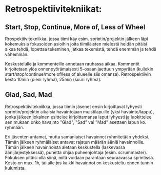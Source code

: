 # Retrospektiivitekniikat:
## Start, Stop, Continue, More of, Less of Wheel
Rrospektiivitekniikka, jossa tiimi käy esim. sprintin/projektin jälkeen läpi kokemuksia fokusoiden asioihin joita tiimiläisten mielestä heidän pitäisi alkaa tehdä, lopettaa tekeminen, jatkaa tekemistä, tehdä enemmän ja tehdä vähemmän. 

Keskustelulle ja kommenteille annetaan rauhassa aikaa. Kommentit kirjoitetaan ylös onnenpyörämaisesti 5-osaan jaettuun ympyrään (kullekin start/stop/continue/more of/less of alueelle siis omansa). Retrospektiivin kesto 10min (pieni ryhmä), 25min (suuri ryhmä).


## Glad, Sad, Mad
Retrospektiivitekniikka, jossa tiimin jäsenet ensin kirjoittavat lyhyesti sprintin/projektin aikaisia havaintojaan muistilapuille (yksi havainto/lappu), jonka jälkeen jokainen esittelee kirjoittamansa laput lyhyesti ja luokittelee sen mukaan onko havainto "Glad", "Sad" vai "Mad" asettaen lapun ko. ryhmään. 

Eri jäsenten antamat, mutta samanlaiset havainnot ryhmitetään yhdeksi. Tämän jälkeen ryhmäläiset antavat rajatun määrän ääniä havainnoille. Tämän jälkeen havainnoista aletaan keskustella (laskevassa äänijärjestyksessä), puhetta ohjaa puheenjohtaja (esim. scrummaster). Fokuksen pitäisi olla siinä, mitä voidaan parantaan seuraavassa sprintissä. Kesto on max. 1h, tai alle jos kaikki havainnot on keskusteltu ennen tunnin kulumista. 
